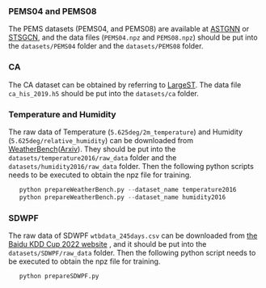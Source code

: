 ### PEMS04 and PEMS08
The PEMS datasets (PEMS04, and PEMS08) are available at [ASTGNN](https://github.com/guoshnBJTU/ASTGNN) or [STSGCN](https://github.com/Davidham3/STSGCN), and the data files (`PEMS04.npz` and `PEMS08.npz`) should be put into the `datasets/PEMS04` folder and the `datasets/PEMS08` folder.

### CA
The CA dataset can be obtained by referring to [LargeST](https://github.com/liuxu77/LargeST).  The data file `ca_his_2019.h5` should be put into the `datasets/ca` folder.

### Temperature and Humidity
The raw data of Temperature (`5.625deg/2m_temperature`) and Humidity (`5.625deg/relative_humidity`) can be downloaded from [WeatherBench](https://github.com/pangeo-data/WeatherBench)([Arxiv](https://arxiv.org/abs/2002.00469)). They should be put into the `datasets/temperature2016/raw_data` folder and the `datasets/humidity2016/raw_data` folder.
Then the following python scripts needs to be executed to obtain the npz file for training.
 ```python
    python prepareWeatherBench.py --dataset_name temperature2016
    python prepareWeatherBench.py --dataset_name humidity2016
 ```

### SDWPF
 The raw data of SDWPF `wtbdata_245days.csv` can be downloaded from [the Baidu KDD Cup 2022 website](https://aistudio.baidu.com/competition/detail/152/0/introduction) , and it should be put into the `datasets/SDWPF/raw_data` folder. Then the following python script needs to be executed to obtain the npz file for training.
 ```python
    python prepareSDWPF.py
 ```

